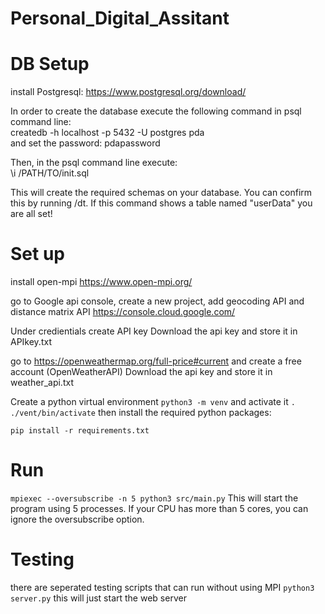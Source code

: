 # Personal_Digital_Assitant

# DB Setup
install Postgresql: https://www.postgresql.org/download/  

In order to create the database execute the following command in psql command line:  
createdb -h localhost -p 5432 -U postgres pda  
and set the password: pdapassword  

Then, in the psql command line execute:    
\i /PATH/TO/init.sql  

This will create the required schemas on your database. You can confirm this by running /dt. If this command shows a table named "userData" you are all set!

# Set up
install open-mpi https://www.open-mpi.org/

go to Google api console, create a new project, add geocoding API and distance matrix API
https://console.cloud.google.com/

Under credientials create API key
Download the api key and store it in APIkey.txt

go to https://openweathermap.org/full-price#current and create a free account (OpenWeatherAPI)
Download the api key and store it in weather_api.txt

Create a python virtual environment
``python3 -m venv``
and activate it
``. ./vent/bin/activate``
then install the required python packages:

``pip install -r requirements.txt``


# Run
``mpiexec --oversubscribe -n 5 python3 src/main.py``
This will start the program using 5 processes. If your CPU has more than 5 cores, you can ignore the oversubscribe option.

# Testing
there are seperated testing scripts that can run without using MPI
``python3 server.py``
this will just start the web server
